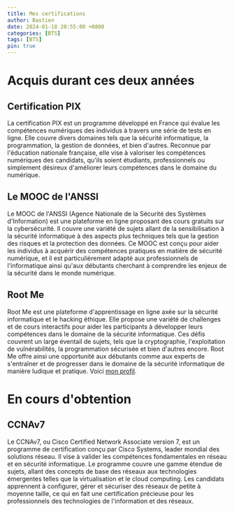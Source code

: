 ```yaml
---
title: Mes certifications
author: Bastien
date: 2024-01-18 20:55:00 +0800
categories: [BTS]
tags: [BTS]
pin: true
--- 
```

# Acquis durant ces deux années

## Certification PIX

La certification PIX est un programme développé en France qui évalue les compétences numériques des individus à travers une série de tests en ligne. Elle couvre divers domaines tels que la sécurité informatique, la programmation, la gestion de données, et bien d'autres. Reconnue par l'éducation nationale française, elle vise à valoriser les compétences numériques des candidats, qu'ils soient étudiants, professionnels ou simplement désireux d'améliorer leurs compétences dans le domaine du numérique.

## Le MOOC de l'ANSSI

Le MOOC de l'ANSSI (Agence Nationale de la Sécurité des Systèmes d'Information) est une plateforme en ligne proposant des cours gratuits sur la cybersécurité. Il couvre une variété de sujets allant de la sensibilisation à la sécurité informatique à des aspects plus techniques tels que la gestion des risques et la protection des données. Ce MOOC est conçu pour aider les individus à acquérir des compétences pratiques en matière de sécurité numérique, et il est particulièrement adapté aux professionnels de l'informatique ainsi qu'aux débutants cherchant à comprendre les enjeux de la sécurité dans le monde numérique.

## Root Me

Root Me est une plateforme d'apprentissage en ligne axée sur la sécurité informatique et le hacking éthique. Elle propose une variété de challenges et de cours interactifs pour aider les participants à développer leurs compétences dans le domaine de la sécurité informatique. Ces défis couvrent un large éventail de sujets, tels que la cryptographie, l'exploitation de vulnérabilités, la programmation sécurisée et bien d'autres encore. Root Me offre ainsi une opportunité aux débutants comme aux experts de s'entraîner et de progresser dans le domaine de la sécurité informatique de manière ludique et pratique. Voici [mon profil](https://www.root-me.org/Talah-642959?lang=fr#f30b15ed61d0e8860f8806f0f80c561e).

# En cours d'obtention

## CCNAv7

Le CCNAv7, ou Cisco Certified Network Associate version 7, est un programme de certification conçu par Cisco Systems, leader mondial des solutions réseau. Il vise à valider les compétences fondamentales en réseau et en sécurité informatique. Le programme couvre une gamme étendue de sujets, allant des concepts de base des réseaux aux technologies émergentes telles que la virtualisation et le cloud computing. Les candidats apprennent à configurer, gérer et sécuriser des réseaux de petite à moyenne taille, ce qui en fait une certification précieuse pour les professionnels des technologies de l'information et des réseaux.

